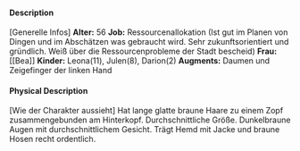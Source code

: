 #### Description
[Generelle Infos]
**Alter:** 56
**Job:** Ressourcenallokation (Ist gut im Planen von Dingen und im Abschätzen was gebraucht wird. Sehr zukunftsorientiert und gründlich. Weiß über die Ressourcenprobleme der Stadt bescheid)
**Frau:** [[Bea]]
**Kinder:** Leona(11), Julen(8), Darion(2)
**Augments:** Daumen und Zeigefinger der linken Hand

#### Physical Description
[Wie der Charakter aussieht]
Hat lange glatte braune Haare zu einem Zopf zusammengebunden am Hinterkopf.
Durchschnittliche Größe.
Dunkelbraune Augen mit durchschnittlichem Gesicht.
Trägt Hemd mit Jacke und braune Hosen recht ordentlich.
